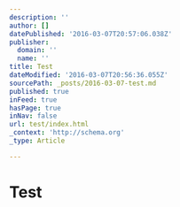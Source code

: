 ```yaml
---
description: ''
author: []
datePublished: '2016-03-07T20:57:06.038Z'
publisher:
  domain: ''
  name: ''
title: Test
dateModified: '2016-03-07T20:56:36.055Z'
sourcePath: _posts/2016-03-07-test.md
published: true
inFeed: true
hasPage: true
inNav: false
url: test/index.html
_context: 'http://schema.org'
_type: Article

---
```

# Test